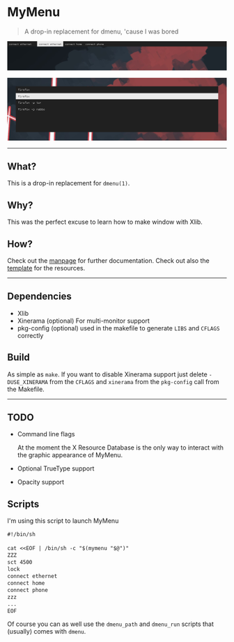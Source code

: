 # MyMenu

> A drop-in replacement for dmenu, 'cause I was bored

![MyMenu works!](screen.png)

![MyMenu alternate layout](screen-alt.png)

---

## What?

This is a drop-in replacement for `dmenu(1)`.

## Why?

This was the perfect excuse to learn how to make window with Xlib.

## How?

Check out the [manpage](mymenu.1) for further documentation. Check out
also the [template](Xexample) for the resources.

---

## Dependencies

 - Xlib
 - Xinerama (optional)
   For multi-monitor support
 - pkg-config (optional)
   used in the makefile to generate `LIBS` and `CFLAGS` correctly

## Build

As simple as `make`. If you want to disable Xinerama support just
delete `-DUSE_XINERAMA` from the `CFLAGS` and `xinerama` from the
`pkg-config` call from the Makefile.

---

## TODO

 - Command line flags
 
   At the moment the X Resource Database is the only way to interact
   with the graphic appearance of MyMenu.

 - Optional TrueType support
 
 - Opacity support

## Scripts

I'm using this script to launch MyMenu

``` shell
#!/bin/sh

cat <<EOF | /bin/sh -c "$(mymenu "$@")"
ZZZ
sct 4500
lock
connect ethernet
connect home
connect phone
zzz
...
EOF
```

Of course you can as well use the `dmenu_path` and `dmenu_run` scripts
that (usually) comes with `dmenu`.
